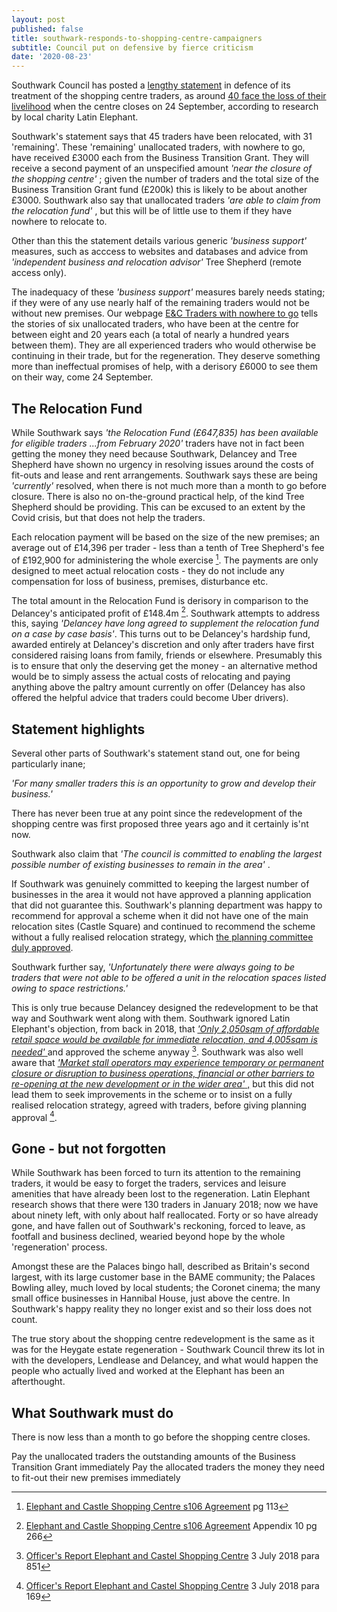 ```yaml
---
layout: post
published: false
title: southwark-responds-to-shopping-centre-campaigners
subtitle: Council put on defensive by fierce criticism
date: '2020-08-23'
---
```

 

Southwark Council has posted a [lengthy statement](https://www.southwark.gov.uk/regeneration/elephant-and-castle?chapter=13) in defence of its treatment of the shopping centre traders, as around [40 face the loss of their livelihood](https://latinelephant.org/displaced-traders-with-no-relocation/#Sayed) when the centre closes on 24 September, according to research by local charity Latin Elephant.  

Southwark's statement says that 45 traders have been relocated, with 31 'remaining'.  These 'remaining' unallocated traders, with nowhere to go, have received £3000 each from the Business Transition Grant.  They will receive a second payment of an unspecified amount _'near the closure of the shopping centre'_ ;  given the number of traders and the total size of the Business Transition Grant fund (£200k) this is likely to be about another £3000.  Southwark also say that unallocated traders _'are able to claim from the relocation fund'_ , but this will be of little use to them if they have nowhere to relocate to.

Other than this the statement details various generic _'business support'_ measures, such as acccess to websites and databases and advice from _'independent business and relocation advisor'_ Tree Shepherd (remote access only).

The inadequacy of these _'business support'_ measures barely needs stating; if they were of any use nearly half of the remaining traders would not be without new premises.  Our webpage [E&C Traders with nowhere to go](http://35percent.org/traders-expelled-by-regeneration/) tells the stories of six unallocated traders, who have been at the centre for between eight and 20 years each (a total of nearly a hundred years between them). They are all experienced traders who would otherwise be continuing in their trade, but for the regeneration.  They deserve something more than ineffectual promises of help, with a derisory £6000 to see them on their way, come 24 September.

## The Relocation Fund

While Southwark says _'the Relocation Fund (£647,835) has been available for eligible traders ...from February 2020'_ traders have not in fact been getting the money they need because Southwark, Delancey and Tree Shepherd have shown no urgency in resolving issues around the costs of fit-outs and lease and rent arrangements.  Southwark says these are being _'currently'_ resolved, when there is not much more than a month to go before closure.  There is also no on-the-ground practical help, of the kind Tree Shepherd should be providing.  This can be excused to an extent by the Covid crisis, but that does not help the traders.

Each relocation payment will be based on the size of the new premises; an average out of £14,396 per trader - less than a tenth of Tree Shepherd's fee of £192,900 for administering the whole exercise [^1].  The payments are only designed to meet actual relocation costs - they do not include any compensation for loss of business, premises, disturbance etc.

The total amount in the Relocation Fund is derisory in comparison to the Delancey's anticipated profit of £148.4m [^2]. Southwark attempts to address this, saying _'Delancey have long agreed to supplement the relocation fund on a case by case basis'_.  This turns out to be Delancey's hardship fund, awarded entirely at Delancey's discretion and only after traders have first considered raising loans from family, friends or elsewhere.  Presumably this is to ensure that only the deserving get the money - an alternative method would be to simply assess the actual costs of relocating and paying anything above the paltry amount currently on offer (Delancey has also offered the helpful advice that traders could become Uber drivers).

## Statement highlights

Several other parts of Southwark's statement stand out, one for being particularly inane;

_'For many smaller traders this is an opportunity to grow and develop their business.'_

There has never been true at any point since the redevelopment of the shopping centre was first proposed three years ago and it certainly is'nt now.

Southwark also claim that _'The council is committed to enabling the largest possible number of existing businesses to remain in the area'_ .

If Southwark was genuinely committed to keeping the largest number of businesses in the area it would not have approved a planning application that did not guarantee this.  Southwark's planning department was happy to recommend for approval a scheme when it did not have one of the main relocation sites (Castle Square) and continued to recommend the scheme without a fully realised relocation strategy, which [the planning committee duly approved](http://moderngov.southwark.gov.uk/mgAi.aspx?ID=49413).

Southwark further say, _'Unfortunately there were always going to be traders that were not able to be offered a unit in
the relocation spaces listed owing to space restrictions.'_

This is only true because Delancey designed the redevelopment to be that way and Southwark went along with them.  Southwark ignored Latin Elephant's objection, from back in 2018, that [ _'Only 2,050sqm of affordable retail space would be available for immediate relocation, and 4,005sqm is needed'_ ](http://planbuild.southwark.gov.uk/documents/?GetDocument=%7b%7b%7b!HvOs1eG7BYgl0hYZ8SIm5w%3d%3d!%7d%7d%7d) and approved the scheme anyway [^3]. Southwark was also well aware that [ _'Market stall operators may experience temporary or permanent closure or disruption to business operations, financial or other barriers to re-opening at the new development or in the wider area'_  ,](http://planbuild.southwark.gov.uk/documents/?GetDocument=%7b%7b%7b!HvOs1eG7BYgl0hYZ8SIm5w%3d%3d!%7d%7d%7d) but this did not lead them to seek improvements in the scheme or to insist on a fully realised relocation strategy, agreed with traders, before giving planning approval [^4].


## Gone - but not forgotten

While Southwark has been forced to turn its attention to the remaining traders, it would be easy to forget the traders, services and leisure amenities that have already been lost to the regeneration.  Latin Elephant research shows that there were 130 traders in January 2018; now we have about ninety left, with only about half reallocated.  Forty or so have already gone, and have fallen out of Southwark's reckoning, forced to leave, as footfall and business declined, wearied beyond hope by the whole 'regeneration' process.

Amongst these are the Palaces bingo hall, described as Britain's second largest, with its large customer base in the BAME community; the Palaces Bowling alley, much loved by local students; the Coronet cinema; the many small office businesses in Hannibal House, just above the centre.  In Southwark's happy reality they no longer exist and so their loss does not count.

The true story about the shopping centre redevelopment is the same as it was for the Heygate estate regeneration - Southwark Council threw its lot in with the developers, Lendlease and Delancey, and what would happen the people who actually lived and worked at the Elephant has been an afterthought.

## What Southwark must do

There is now less than a month to go before the shopping centre closes.  

Pay the unallocated traders the outstanding amounts of the Business Transition Grant immediately 
Pay the allocated traders the money they need to fit-out their new premises immediately

[^1]: [Elephant and Castle Shopping Centre s106 Agreement](https://www.docdroid.net/wIuSC8m/shoppingcentres106-pdf) pg 113  

[^2]: [Elephant and Castle Shopping Centre s106 Agreement](https://www.docdroid.net/wIuSC8m/shoppingcentres106-pdf) Appendix 10 pg 266

[^3]: [Officer's Report Elephant and Castel Shopping Centre](http://planbuild.southwark.gov.uk/documents/?GetDocument=%7b%7b%7b!HvOs1eG7BYgl0hYZ8SIm5w%3d%3d!%7d%7d%7d) 3 July 2018 para 851

[^4]: [Officer's Report Elephant and Castel Shopping Centre](http://planbuild.southwark.gov.uk/documents/?GetDocument=%7b%7b%7b!HvOs1eG7BYgl0hYZ8SIm5w%3d%3d!%7d%7d%7d) 3 July 2018 para 169